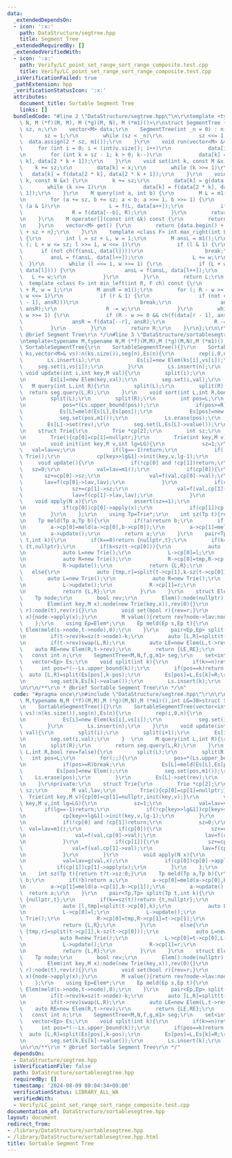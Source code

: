 ```yaml
---
data:
  _extendedDependsOn:
  - icon: ':x:'
    path: DataStructure/segtree.hpp
    title: Segment Tree
  _extendedRequiredBy: []
  _extendedVerifiedWith:
  - icon: ':x:'
    path: Verify/LC_point_set_range_sort_range_composite.test.cpp
    title: Verify/LC_point_set_range_sort_range_composite.test.cpp
  _isVerificationFailed: true
  _pathExtension: hpp
  _verificationStatusIcon: ':x:'
  attributes:
    document_title: Sortable Segment Tree
    links: []
  bundledCode: "#line 2 \"DataStructure/segtree.hpp\"\n\r\ntemplate <typename M, typename\
    \ N, M (*f)(M, M), M (*g)(M, N), M (*m1)()>\r\nstruct SegmentTree {\r\n    int\
    \ sz, n;\r\n    vector<M> data;\r\n    SegmentTree(int _n = 0) : n(_n) {\r\n \
    \       sz = 1;\r\n        while (sz < _n)\r\n            sz <<= 1;\r\n      \
    \  data.assign(2 * sz, m1());\r\n    }\r\n    void run(vector<M> &v) {\r\n   \
    \     for (int i = 0; i < (int)v.size(); i++)\r\n            data[i + sz] = v[i];\r\
    \n        for (int k = sz - 1; k > 0; k--)\r\n            data[k] = f(data[2 *\
    \ k], data[2 * k + 1]);\r\n    }\r\n    void set(int k, const M &x) {\r\n    \
    \    k += sz;\r\n        data[k] = x;\r\n        while (k >>= 1)\r\n         \
    \   data[k] = f(data[2 * k], data[2 * k + 1]);\r\n    }\r\n    void update(int\
    \ k, const N &x) {\r\n        k += sz;\r\n        data[k] = g(data[k], x);\r\n\
    \        while (k >>= 1)\r\n            data[k] = f(data[2 * k], data[2 * k +\
    \ 1]);\r\n    }\r\n    M query(int a, int b) {\r\n        M L = m1(), R = m1();\r\
    \n        for (a += sz, b += sz; a < b; a >>= 1, b >>= 1) {\r\n            if\
    \ (a & 1)\r\n                L = f(L, data[a++]);\r\n            if (b & 1)\r\n\
    \                R = f(data[--b], R);\r\n        }\r\n        return f(L, R);\r\
    \n    }\r\n    M operator[](const int &k) const {\r\n        return data[k + sz];\r\
    \n    }\r\n    vector<M> get() {\r\n        return {data.begin() + sz, data.begin()\
    \ + sz + n};\r\n    }\r\n    template <class F> int max_right(int L, F ch) const\
    \ {\r\n        int l = sz + L, w = 1;\r\n        M ansL = m1();\r\n        for\
    \ (; L + w <= sz; l >>= 1, w <<= 1)\r\n            if (l & 1) {\r\n          \
    \      if (not ch(f(ansL, data[l])))\r\n                    break;\r\n       \
    \         ansL = f(ansL, data[l++]);\r\n                L += w;\r\n          \
    \  }\r\n        while (l <<= 1, w >>= 1) {\r\n            if (L + w <= sz && ch(f(ansL,\
    \ data[l]))) {\r\n                ansL = f(ansL, data[l++]);\r\n             \
    \   L += w;\r\n            }\r\n        }\r\n        return L;\r\n    }\r\n  \
    \  template <class F> int min_left(int R, F ch) const {\r\n        int r = sz\
    \ + R, w = 1;\r\n        M ansR = m1();\r\n        for (; R - w >= 0; r >>= 1,\
    \ w <<= 1)\r\n            if (r & 1) {\r\n                if (not ch(f(data[r\
    \ - 1], ansR)))\r\n                    break;\r\n                ansR = f(data[--r],\
    \ ansR);\r\n                R -= w;\r\n            }\r\n        while (r <<= 1,\
    \ w >>= 1) {\r\n            if (R - w >= 0 && ch(f(data[r - 1], ansR))) {\r\n\
    \                ansR = f(data[--r], ansR);\r\n                R -= w;\r\n   \
    \         }\r\n        }\r\n        return R;\r\n    }\r\n};\r\n\r\n/**\r\n *\
    \ @brief Segment Tree\r\n */\n#line 3 \"DataStructure/sortablesegtree.hpp\"\n\r\
    \ntemplate<typename M,typename N,M (*f)(M,M),M (*g)(M,N),M (*m1)(),int LG=30>struct\
    \ SortableSegmentTree{\r\n    SortableSegmentTree(){}\r\n    SortableSegmentTree(vector<int>&\
    \ ks,vector<M>& vs):n(ks.size()),seg(n),Es(n){\r\n        rep(i,0,n){\r\n    \
    \        Ls.insert(i);\r\n            Es[i]=new Elem(ks[i],vs[i]);\r\n       \
    \     seg.set(i,vs[i]);\r\n        }\r\n        Ls.insert(n);\r\n    }\r\n   \
    \ void update(int i,int key,M val){\r\n        split(i);\r\n        split(i+1);\r\
    \n        Es[i]=new Elem(key,val);\r\n        seg.set(i,val);\r\n    }  \r\n \
    \   M query(int L,int R){\r\n        split(L);\r\n        split(R);\r\n      \
    \  return seg.query(L,R);\r\n    }\r\n    void sort(int L,int R,bool rev=false){\r\
    \n        split(L);\r\n        split(R);\r\n        int pos=L;\r\n        for(;;){\r\
    \n            pos=*(Ls.upper_bound(pos));\r\n            if(pos>=R)break;\r\n\
    \            Es[L]=meld(Es[L],Es[pos]);\r\n            Es[pos]=new Elem();\r\n\
    \            seg.set(pos,m1());\r\n            Ls.erase(pos);\r\n        }\r\n\
    \        Es[L]->set(rev);\r\n        seg.set(L,Es[L]->value());\r\n    }\r\nprivate:\r\
    \n    struct Trie{\r\n        Trie *cp[2];\r\n        int sz;\r\n        M val,lav;\r\
    \n        Trie(){cp[0]=cp[1]=nullptr;}\r\n        Trie(int key,M v){cp[0]=cp[1]=nullptr,init(key,v);}\r\
    \n        void init(int key,M v,int lg=LG){\r\n            sz=1;\r\n         \
    \   val=lav=v;\r\n            if(lg==-1)return;\r\n            if(!cp[key>>lg&1])cp[key>>lg&1]=new\
    \ Trie();\r\n            cp[key>>lg&1]->init(key,v,lg-1);\r\n        }\r\n   \
    \     void update(){\r\n            if(!cp[0] and !cp[1])return;\r\n         \
    \   sz=0;\r\n            val=lav=m1();\r\n            if(cp[0]){\r\n         \
    \       sz+=cp[0]->sz;\r\n                val=f(val,cp[0]->val);\r\n         \
    \       lav=f(cp[0]->lav,lav);\r\n            }\r\n            if(cp[1]){\r\n\
    \                sz+=cp[1]->sz;\r\n                val=f(val,cp[1]->val);\r\n\
    \                lav=f(cp[1]->lav,lav);\r\n            }\r\n        }\r\n    \
    \    void apply(N x){\r\n            assert(sz==1);\r\n            val=lav=g(val,x);\r\
    \n            if(cp[0])cp[0]->apply(x);\r\n            if(cp[1])cp[1]->apply(x);\r\
    \n        }\r\n    };\r\n    using Tp=Trie*;\r\n    int sz(Tp t){return t?t->sz:0;}\r\
    \n    Tp meld(Tp a,Tp b){\r\n        if(!a)return b;\r\n        if(!b)return a;\r\
    \n        a->cp[0]=meld(a->cp[0],b->cp[0]);\r\n        a->cp[1]=meld(a->cp[1],b->cp[1]);\r\
    \n        a->update();\r\n        return a;\r\n    }\r\n    pair<Tp,Tp> split(Tp\
    \ t,int k){\r\n        if(k==0)return {nullptr,t};\r\n        if(k==sz(t))return\
    \ {t,nullptr};\r\n        if(k<sz(t->cp[0])){\r\n            auto [l,tmp]=split(t->cp[0],k);\r\
    \n            auto L=new Trie();\r\n            L->cp[0]=l;\r\n            L->update();\r\
    \n            auto R=new Trie();\r\n            R->cp[0]=tmp,R->cp[1]=t->cp[1];\r\
    \n            R->update();\r\n            return {L,R};\r\n        }\r\n     \
    \   else{\r\n            auto [tmp,r]=split(t->cp[1],k-sz(t->cp[0]));\r\n    \
    \        auto L=new Trie();\r\n            auto R=new Trie();\r\n            L->cp[0]=t->cp[0],L->cp[1]=tmp;\r\
    \n            L->update();\r\n            R->cp[1]=r;\r\n            R->update();\r\
    \n            return {L,R};\r\n        }\r\n    }\r\n    struct Elem{\r\n    \
    \    Tp node;\r\n        bool rev;\r\n        Elem():node(nullptr),rev(0){}\r\n\
    \        Elem(int key,M x):node(new Trie(key,x)),rev(0){}\r\n        Elem(Tp t,bool\
    \ r):node(t),rev(r){}\r\n        void set(bool r){rev=r;}\r\n        void apply(N\
    \ x){node->apply(x);}\r\n        M value(){return rev?node->lav:node->val;}\r\n\
    \    };\r\n    using Ep=Elem*;\r\n    Ep meld(Ep s,Ep t){\r\n        return new\
    \ Elem(meld(s->node,t->node),0);\r\n    }\r\n    pair<Ep,Ep> split(Ep t,int k){\r\
    \n        if(t->rev)k=sz(t->node)-k;\r\n        auto [L,R]=split(t->node,k);\r\
    \n        if(t->rev)swap(L,R);\r\n        auto LE=new Elem(L,t->rev);\r\n    \
    \    auto RE=new Elem(R,t->rev);\r\n        return {LE,RE};\r\n    }\r\n\r\n \
    \   const int n;\r\n    SegmentTree<M,N,f,g,m1> seg;\r\n    set<int> Ls;\r\n \
    \   vector<Ep> Es;\r\n    void split(int k){\r\n        if(k>=n)return;\r\n  \
    \      int pos=*(--Ls.upper_bound(k));\r\n        if(pos==k)return;\r\n      \
    \  auto [L,R]=split(Es[pos],k-pos);\r\n        Es[pos]=L,Es[k]=R;\r\n        seg.set(pos,Es[pos]->value());\r\
    \n        seg.set(k,Es[k]->value());\r\n        Ls.insert(k);\r\n    }\r\n};\r\
    \n\r\n/**\r\n * @brief Sortable Segment Tree\r\n */\n"
  code: "#pragma once\r\n#include \"DataStructure/segtree.hpp\"\r\n\r\ntemplate<typename\
    \ M,typename N,M (*f)(M,M),M (*g)(M,N),M (*m1)(),int LG=30>struct SortableSegmentTree{\r\
    \n    SortableSegmentTree(){}\r\n    SortableSegmentTree(vector<int>& ks,vector<M>&\
    \ vs):n(ks.size()),seg(n),Es(n){\r\n        rep(i,0,n){\r\n            Ls.insert(i);\r\
    \n            Es[i]=new Elem(ks[i],vs[i]);\r\n            seg.set(i,vs[i]);\r\n\
    \        }\r\n        Ls.insert(n);\r\n    }\r\n    void update(int i,int key,M\
    \ val){\r\n        split(i);\r\n        split(i+1);\r\n        Es[i]=new Elem(key,val);\r\
    \n        seg.set(i,val);\r\n    }  \r\n    M query(int L,int R){\r\n        split(L);\r\
    \n        split(R);\r\n        return seg.query(L,R);\r\n    }\r\n    void sort(int\
    \ L,int R,bool rev=false){\r\n        split(L);\r\n        split(R);\r\n     \
    \   int pos=L;\r\n        for(;;){\r\n            pos=*(Ls.upper_bound(pos));\r\
    \n            if(pos>=R)break;\r\n            Es[L]=meld(Es[L],Es[pos]);\r\n \
    \           Es[pos]=new Elem();\r\n            seg.set(pos,m1());\r\n        \
    \    Ls.erase(pos);\r\n        }\r\n        Es[L]->set(rev);\r\n        seg.set(L,Es[L]->value());\r\
    \n    }\r\nprivate:\r\n    struct Trie{\r\n        Trie *cp[2];\r\n        int\
    \ sz;\r\n        M val,lav;\r\n        Trie(){cp[0]=cp[1]=nullptr;}\r\n      \
    \  Trie(int key,M v){cp[0]=cp[1]=nullptr,init(key,v);}\r\n        void init(int\
    \ key,M v,int lg=LG){\r\n            sz=1;\r\n            val=lav=v;\r\n     \
    \       if(lg==-1)return;\r\n            if(!cp[key>>lg&1])cp[key>>lg&1]=new Trie();\r\
    \n            cp[key>>lg&1]->init(key,v,lg-1);\r\n        }\r\n        void update(){\r\
    \n            if(!cp[0] and !cp[1])return;\r\n            sz=0;\r\n          \
    \  val=lav=m1();\r\n            if(cp[0]){\r\n                sz+=cp[0]->sz;\r\
    \n                val=f(val,cp[0]->val);\r\n                lav=f(cp[0]->lav,lav);\r\
    \n            }\r\n            if(cp[1]){\r\n                sz+=cp[1]->sz;\r\n\
    \                val=f(val,cp[1]->val);\r\n                lav=f(cp[1]->lav,lav);\r\
    \n            }\r\n        }\r\n        void apply(N x){\r\n            assert(sz==1);\r\
    \n            val=lav=g(val,x);\r\n            if(cp[0])cp[0]->apply(x);\r\n \
    \           if(cp[1])cp[1]->apply(x);\r\n        }\r\n    };\r\n    using Tp=Trie*;\r\
    \n    int sz(Tp t){return t?t->sz:0;}\r\n    Tp meld(Tp a,Tp b){\r\n        if(!a)return\
    \ b;\r\n        if(!b)return a;\r\n        a->cp[0]=meld(a->cp[0],b->cp[0]);\r\
    \n        a->cp[1]=meld(a->cp[1],b->cp[1]);\r\n        a->update();\r\n      \
    \  return a;\r\n    }\r\n    pair<Tp,Tp> split(Tp t,int k){\r\n        if(k==0)return\
    \ {nullptr,t};\r\n        if(k==sz(t))return {t,nullptr};\r\n        if(k<sz(t->cp[0])){\r\
    \n            auto [l,tmp]=split(t->cp[0],k);\r\n            auto L=new Trie();\r\
    \n            L->cp[0]=l;\r\n            L->update();\r\n            auto R=new\
    \ Trie();\r\n            R->cp[0]=tmp,R->cp[1]=t->cp[1];\r\n            R->update();\r\
    \n            return {L,R};\r\n        }\r\n        else{\r\n            auto\
    \ [tmp,r]=split(t->cp[1],k-sz(t->cp[0]));\r\n            auto L=new Trie();\r\n\
    \            auto R=new Trie();\r\n            L->cp[0]=t->cp[0],L->cp[1]=tmp;\r\
    \n            L->update();\r\n            R->cp[1]=r;\r\n            R->update();\r\
    \n            return {L,R};\r\n        }\r\n    }\r\n    struct Elem{\r\n    \
    \    Tp node;\r\n        bool rev;\r\n        Elem():node(nullptr),rev(0){}\r\n\
    \        Elem(int key,M x):node(new Trie(key,x)),rev(0){}\r\n        Elem(Tp t,bool\
    \ r):node(t),rev(r){}\r\n        void set(bool r){rev=r;}\r\n        void apply(N\
    \ x){node->apply(x);}\r\n        M value(){return rev?node->lav:node->val;}\r\n\
    \    };\r\n    using Ep=Elem*;\r\n    Ep meld(Ep s,Ep t){\r\n        return new\
    \ Elem(meld(s->node,t->node),0);\r\n    }\r\n    pair<Ep,Ep> split(Ep t,int k){\r\
    \n        if(t->rev)k=sz(t->node)-k;\r\n        auto [L,R]=split(t->node,k);\r\
    \n        if(t->rev)swap(L,R);\r\n        auto LE=new Elem(L,t->rev);\r\n    \
    \    auto RE=new Elem(R,t->rev);\r\n        return {LE,RE};\r\n    }\r\n\r\n \
    \   const int n;\r\n    SegmentTree<M,N,f,g,m1> seg;\r\n    set<int> Ls;\r\n \
    \   vector<Ep> Es;\r\n    void split(int k){\r\n        if(k>=n)return;\r\n  \
    \      int pos=*(--Ls.upper_bound(k));\r\n        if(pos==k)return;\r\n      \
    \  auto [L,R]=split(Es[pos],k-pos);\r\n        Es[pos]=L,Es[k]=R;\r\n        seg.set(pos,Es[pos]->value());\r\
    \n        seg.set(k,Es[k]->value());\r\n        Ls.insert(k);\r\n    }\r\n};\r\
    \n\r\n/**\r\n * @brief Sortable Segment Tree\r\n */"
  dependsOn:
  - DataStructure/segtree.hpp
  isVerificationFile: false
  path: DataStructure/sortablesegtree.hpp
  requiredBy: []
  timestamp: '2024-08-09 08:04:34+09:00'
  verificationStatus: LIBRARY_ALL_WA
  verifiedWith:
  - Verify/LC_point_set_range_sort_range_composite.test.cpp
documentation_of: DataStructure/sortablesegtree.hpp
layout: document
redirect_from:
- /library/DataStructure/sortablesegtree.hpp
- /library/DataStructure/sortablesegtree.hpp.html
title: Sortable Segment Tree
---
```

